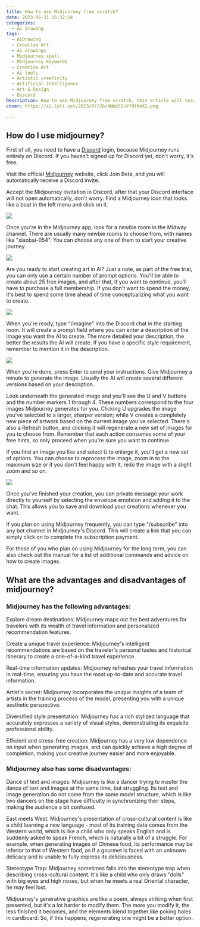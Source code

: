 ```yaml
---
title: How to use Midjourney from scratch?
date: 2023-06-21 15:32:14
categories:
  - Ai drawing
tags: 
  - AiDrawing
  - Creative Art
  - Ai drawings
  - Midjourney spell
  - Midjourney Keywords
  - Creative Art
  - Ai tools
  - Artistic creativity
  - Artificial Intelligence
  - Art & Design
  - Discord
Description: How to use Midjourney from scratch, this article will teach you how to use this Ai tool!
cover: https://s2.loli.net/2023/07/26/4NWzEOuYfBthmX2.png

---
```

## How do I use midjourney?
First of all, you need to have a [Discord](https://discord.com/) login, because Midjourney runs entirely on Discord. If you haven't signed up for Discord yet, don't worry, it's free.

Visit the official [Midjourney](https://www.midjourney.com/home/?callbackUrl=%2Fapp%2F) website, click Join Beta, and you will automatically receive a Discord invite.

Accept the Midjourney invitation in Discord, after that your Discord interface will not open automatically, don't worry. Find a Midjourney icon that looks like a boat in the left menu and click on it.

![](https://s2.loli.net/2023/07/26/4NWzEOuYfBthmX2.png)

Once you're in the Midjourney app, look for a newbie room in the Midway channel. There are usually many newbie rooms to choose from, with names like "xiaobai-054". You can choose any one of them to start your creative journey.

![](https://s2.loli.net/2023/07/26/OSJFULkdh7ZfqpB.png)

Are you ready to start creating art in AI? Just a note, as part of the free trial, you can only use a certain number of prompt options. You'll be able to create about 25 free images, and after that, if you want to continue, you'll have to purchase a full membership. If you don't want to spend the money, it's best to spend some time ahead of time conceptualizing what you want to create.

![](https://s2.loli.net/2023/07/26/1TxOFhqG4kIts6r.png)

When you're ready, type "/imagine" into the Discord chat in the starting room. It will create a prompt field where you can enter a description of the image you want the AI to create. The more detailed your description, the better the results the AI will create. If you have a specific style requirement, remember to mention it in the description.

![](https://s2.loli.net/2023/07/26/zOYhQMTR4Fy6Aib.png)

When you're done, press Enter to send your instructions. Give Midjourney a minute to generate the image. Usually the AI will create several different versions based on your description.

Look underneath the generated image and you'll see the U and V buttons and the number markers 1 through 4. These numbers correspond to the four images Midjourney generates for you. Clicking U upgrades the image you've selected to a larger, sharper version; while V creates a completely new piece of artwork based on the current image you've selected. There's also a Refresh button, and clicking it will regenerate a new set of images for you to choose from. Remember that each action consumes some of your free hints, so only proceed when you're sure you want to continue.

If you find an image you like and select U to enlarge it, you'll get a new set of options. You can choose to reprocess the image, zoom in to the maximum size or if you don't feel happy with it, redo the image with a slight zoom and so on.

![](https://s2.loli.net/2023/07/26/kpQIFOy4YriwBNP.png)

Once you've finished your creation, you can private message your work directly to yourself by selecting the envelope emoticon and adding it to the chat. This allows you to save and download your creations whenever you want.

If you plan on using Midjourney frequently, you can type "/subscribe" into any bot channel in Midjourney's Discord. This will create a link that you can simply click on to complete the subscription payment.

For those of you who plan on using Midjourney for the long term, you can also check out the manual for a list of additional commands and advice on how to create images.

## What are the advantages and disadvantages of midjourney?

### Midjourney has the following advantages:

Explore dream destinations: Midjourney maps out the best adventures for travelers with its wealth of travel information and personalized recommendation features.

Create a unique travel experience: Midjourney's intelligent recommendations are based on the traveler's personal tastes and historical itinerary to create a one-of-a-kind travel experience.

Real-time information updates: Midjourney refreshes your travel information in real-time, ensuring you have the most up-to-date and accurate travel information.

Artist's secret: Midjourney incorporates the unique insights of a team of artists in the training process of the model, presenting you with a unique aesthetic perspective.

Diversified style presentation: Midjourney has a rich stylized language that accurately expresses a variety of visual styles, demonstrating its exquisite professional ability.

Efficient and stress-free creation: Midjourney has a very low dependence on input when generating images, and can quickly achieve a high degree of completion, making your creative journey easier and more enjoyable.

### Midjourney also has some disadvantages:

Dance of text and images: Midjourney is like a dancer trying to master the dance of text and images at the same time, but struggling. Its text and image generation do not come from the same model structure, which is like two dancers on the stage have difficulty in synchronizing their steps, making the audience a bit confused.

East meets West: Midjourney's presentation of cross-cultural content is like a child learning a new language - most of its training data comes from the Western world, which is like a child who only speaks English and is suddenly asked to speak French, which is naturally a bit of a struggle. For example, when generating images of Chinese food, its performance may be inferior to that of Western food, as if a gourmet is faced with an unknown delicacy and is unable to fully express its deliciousness.

Stereotype Trap: Midjourney sometimes falls into the stereotype trap when describing cross-cultural content. It's like a child who only draws "dolls" with big eyes and high noses, but when he meets a real Oriental character, he may feel lost.

Midjourney's generative graphics are like a poem, always striking when first presented, but it's a lot harder to modify them. The more you modify it, the less finished it becomes, and the elements blend together like poking holes in cardboard. So, if this happens, regenerating one might be a better option.

